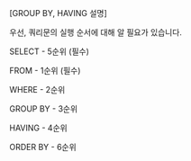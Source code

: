 [GROUP BY, HAVING 설명]

우선, 쿼리문의 실행 순서에 대해 알 필요가 있습니다.

SELECT - 5순위 (필수)

FROM - 1순위 (필수)

WHERE - 2순위

GROUP BY - 3순위

HAVING - 4순위

ORDER BY - 6순위
